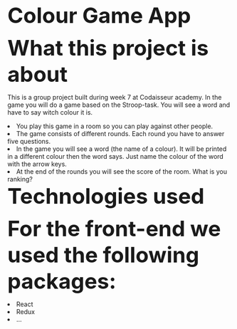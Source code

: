 <font size="16"><b>Colour Game App</b></font>

<font size="14"><b>What this project is about</b></font>

This is a group project built during week 7 at Codaisseur academy.
In the game you will do a game based on the Stroop-task. You will see a word and have to say witch colour it is.

<li> You play this game in a room so you can play against other people.</li>
<li>	The game consists of different rounds. Each round you have to answer five questions. </li>
<li>	In the game you will see a word (the name of a colour). It will be printed in a different colour then the word says. Just name the colour of the word with the arrow keys.</li>
<li>	At the end of the rounds you will see the score of the room. What is you ranking?</li>

<div><font size="14"><b>Technologies used</b></font></div>

<font size="14"><b> For the front-end we used the following packages:</b></font>
<li>React </li>
<li>Redux</li>
<li>…</li>


